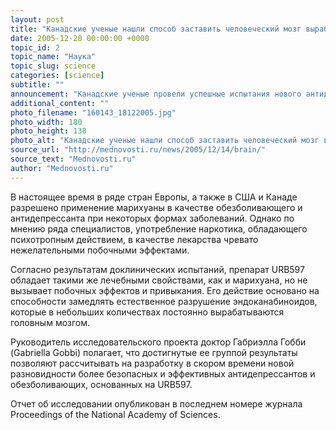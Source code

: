 ```yaml
---
layout: post
title: "Канадские ученые нашли способ заставить человеческий мозг вырабатывать собственный аналог канабиса"
date: 2005-12-20 00:00:00 +0000
topic_id: 2
topic_name: "Наука"
topic_slug: science
categories: [science]
subtitle: ""
announcement: "Канадские ученые провели успешные испытания нового антидепрессанта URB597, увеличивающего уровень так называемых эндоканабиноидов - веществ, вырабатываемых головным мозгом и аналогичных по своему действию обычной марихуане."
additional_content: ""
photo_filename: "160143_18122005.jpg"
photo_width: 180
photo_height: 138
photo_alt: "Канадские ученые нашли способ заставить человеческий мозг вырабатывать собственный аналог канабиса"
source_url: "http://mednovosti.ru/news/2005/12/14/brain/"
source_text: "Mednovosti.ru"
author: "Mednovosti.ru"
---
```

В настоящее время в ряде стран Европы, а также в США и Канаде разрешено применение марихуаны в качестве обезболивающего и антидепрессанта при некоторых формах заболеваний. Однако по мнению ряда специалистов, употребление наркотика, обладающего психотропным действием, в качестве лекарства чревато нежелательными побочными эффектами.

Согласно результатам доклинических испытаний, препарат URB597 обладает такими же лечебными свойствами, как и марихуана, но не вызывает побочных эффектов и привыкания. Его действие основано на способности замедлять естественное разрушение эндоканабиноидов, которые в небольших количествах постоянно вырабатываются головным мозгом.

Руководитель исследовательского проекта доктор Габриэлла Гобби (Gabriella Gobbi) полагает, что достигнутые ее группой результаты позволяют рассчитывать на разработку в скором времени новой разновидности более безопасных и эффективных антидепрессантов и обезболивающих, основанных на URB597.

Отчет об исследовании опубликован в последнем номере журнала Proceedings of the National Academy of Sciences.

